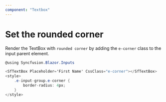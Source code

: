 ```yaml
---
component: "Textbox"
---
```


# Set the rounded corner

Render the TextBox with `rounded corner` by adding the `e-corner` class to the input parent element.

```csharp
@using Syncfusion.Blazor.Inputs

<SfTextBox Placeholder='First Name' CssClass="e-corner"></SfTextBox>
<style>
    .e-input-group.e-corner {
        border-radius: 4px;
    }
</style>
```